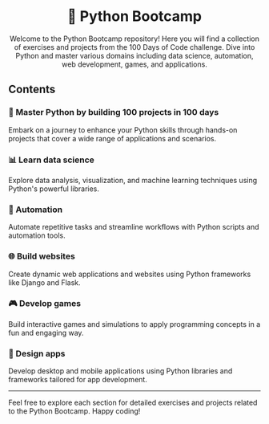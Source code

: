 <h1 align="center">🐍 Python Bootcamp</h1>

<p align="center">Welcome to the Python Bootcamp repository! Here you will find a collection of exercises and projects from the 100 Days of Code challenge. Dive into Python and master various domains including data science, automation, web development, games, and applications.</p>

## Contents

### 🚀 Master Python by building 100 projects in 100 days

Embark on a journey to enhance your Python skills through hands-on projects that cover a wide range of applications and scenarios.

### 📊 Learn data science

Explore data analysis, visualization, and machine learning techniques using Python's powerful libraries.

### 🤖 Automation

Automate repetitive tasks and streamline workflows with Python scripts and automation tools.

### 🌐 Build websites

Create dynamic web applications and websites using Python frameworks like Django and Flask.

### 🎮 Develop games

Build interactive games and simulations to apply programming concepts in a fun and engaging way.

### 📱 Design apps

Develop desktop and mobile applications using Python libraries and frameworks tailored for app development.

---

Feel free to explore each section for detailed exercises and projects related to the Python Bootcamp. Happy coding!
